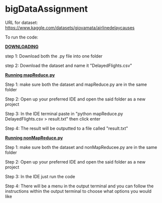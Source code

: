 # bigDataAssignment
URL for dataset: https://www.kaggle.com/datasets/giovamata/airlinedelaycauses

To run the code:

**<ins>DOWNLOADING</ins>**

step 1: Download both the .py file into one folder

step 2: Download the dataset and name it "DelayedFlights.csv"


**<ins>Running mapReduce.py</ins>**

Step 1: make sure both the dataset and mapReduce.py are in the same folder

Step 2: Open up your preferred IDE and open the said folder as a new project

Step 3: In the IDE terminal paste in "python mapReduce.py DelayedFlights.csv > result.txt" then click enter

Step 4: The result will be outputted to a file called "result.txt"


**<ins>Running nonMapReduce.py</ins>**

Step 1: make sure both the dataset and nonMapReducee.py are in the same folder

Step 2: Open up your preferred IDE and open the said folder as a new project

Step 3: In the IDE just run the code

Step 4: There will be a menu in the output terminal and you can follow the instructions within the output terminal to choose what options you would like
